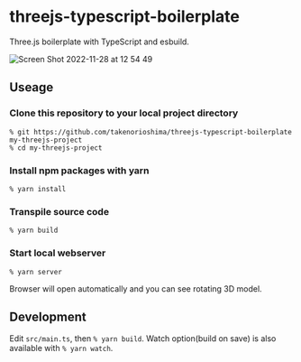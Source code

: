 # threejs-typescript-boilerplate
Three.js boilerplate with TypeScript and esbuild.

![Screen Shot 2022-11-28 at 12 54 49](https://user-images.githubusercontent.com/707610/204190707-cd84f180-ac59-465d-abe5-509711d63de1.png)

## Useage
### Clone this repository to your local project directory
```
% git https://github.com/takenorioshima/threejs-typescript-boilerplate my-threejs-project
% cd my-threejs-project
```

### Install npm packages with yarn
```
% yarn install
```

### Transpile source code
```
% yarn build
```

### Start local webserver
```
% yarn server
```
Browser will open automatically and you can see rotating 3D model.

## Development
Edit `src/main.ts`, then `% yarn build`. Watch option(build on save) is also available with `% yarn watch`.
